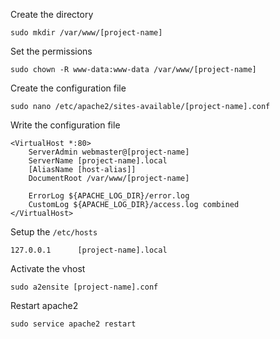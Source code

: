 
Create the directory
```shell
sudo mkdir /var/www/[project-name]
```

Set the permissions
```shell
sudo chown -R www-data:www-data /var/www/[project-name]
```

Create the configuration file
```shell
sudo nano /etc/apache2/sites-available/[project-name].conf
```

Write the configuration file
```apache2
<VirtualHost *:80>
    ServerAdmin webmaster@[project-name]
    ServerName [project-name].local
    [AliasName [host-alias]]
    DocumentRoot /var/www/[project-name]

    ErrorLog ${APACHE_LOG_DIR}/error.log
    CustomLog ${APACHE_LOG_DIR}/access.log combined
</VirtualHost>
```

Setup the `/etc/hosts`
```text
127.0.0.1      [project-name].local
```

Activate the vhost
```shell
sudo a2ensite [project-name].conf
```

Restart apache2
```shell
sudo service apache2 restart
```
